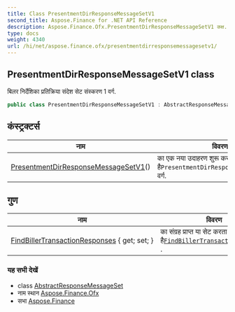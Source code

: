 ```yaml
---
title: Class PresentmentDirResponseMessageSetV1
second_title: Aspose.Finance for .NET API Reference
description: Aspose.Finance.Ofx.PresentmentDirResponseMessageSetV1 कक्ष. बलर नर्देशक प्रतक्रय संदेश सेट संस्करण 1 वर्ग.
type: docs
weight: 4340
url: /hi/net/aspose.finance.ofx/presentmentdirresponsemessagesetv1/
---
```

## PresentmentDirResponseMessageSetV1 class

बिलर निर्देशिका प्रतिक्रिया संदेश सेट संस्करण 1 वर्ग.

```csharp
public class PresentmentDirResponseMessageSetV1 : AbstractResponseMessageSet
```

## कंस्ट्रक्टर्स

| नाम | विवरण |
| --- | --- |
| [PresentmentDirResponseMessageSetV1](presentmentdirresponsemessagesetv1/)() | का एक नया उदाहरण शुरू करता है`PresentmentDirResponseMessageSetV1` वर्ग. |

## गुण

| नाम | विवरण |
| --- | --- |
| [FindBillerTransactionResponses](../../aspose.finance.ofx/presentmentdirresponsemessagesetv1/findbillertransactionresponses/) { get; set; } | का संग्रह प्राप्त या सेट करता है[`FindBillerTransactionResponse`](../../aspose.finance.ofx.billerdirectory/findbillertransactionresponse/) . |

### यह सभी देखें

* class [AbstractResponseMessageSet](../abstractresponsemessageset/)
* नाम स्थान [Aspose.Finance.Ofx](../../aspose.finance.ofx/)
* सभा [Aspose.Finance](../../)


